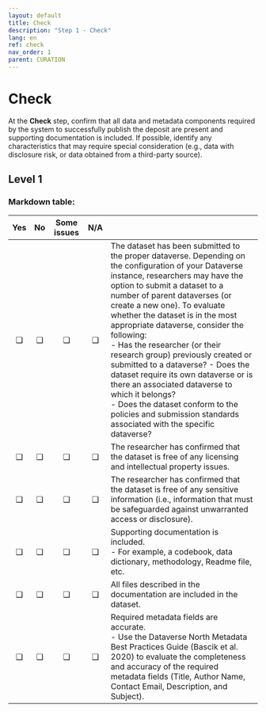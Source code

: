 ```yaml
---
layout: default
title: Check
description: "Step 1 - Check"
lang: en
ref: check
nav_order: 1
parent: CURATION
---
```


# Check
At the **Check** step, confirm that all data and metadata components required by the system to successfully publish the deposit are present and supporting documentation is included. If possible, identify any characteristics that may require special consideration (e.g., data with disclosure risk, or data obtained from a third-party source). 

## Level 1

### Markdown table: 
| Yes | No  | Some issues | N/A |  |
|:-:|:-:|:-:|:-:|-|
| ❑ | ❑ | ❑ | ❑ | The dataset has been submitted to the proper dataverse. Depending on the configuration of your Dataverse instance, researchers may have the option to submit a dataset to a number of parent dataverses (or create a new one). To evaluate whether the dataset is in the most appropriate dataverse, consider the following:<br>    - Has the researcher (or their research group) previously created or submitted to a dataverse?   - Does the dataset require its own dataverse or is there an associated dataverse to which it belongs?<br>   - Does the dataset conform to the policies and submission standards associated with the specific dataverse? |
| ❑ | ❑ | ❑ | ❑ | The researcher has confirmed that the dataset is free of any licensing and intellectual property issues. |
| ❑ | ❑ | ❑ | ❑ | The researcher has confirmed that the dataset is free of any sensitive information (i.e., information that must be safeguarded against unwarranted access or disclosure).  |
| ❑ | ❑ | ❑ | ❑ | Supporting documentation is included.<br>   - For example, a codebook, data dictionary, methodology, Readme file, etc. |
| ❑ | ❑ | ❑ | ❑ | All files described in the documentation are included in the dataset. |
| ❑ | ❑ | ❑ | ❑ | Required metadata fields are accurate.<br>   - Use the Dataverse North Metadata Best Practices Guide (Bascik et al. 2020) to evaluate the completeness and accuracy of the required metadata fields (Title, Author Name, Contact Email, Description, and Subject). |